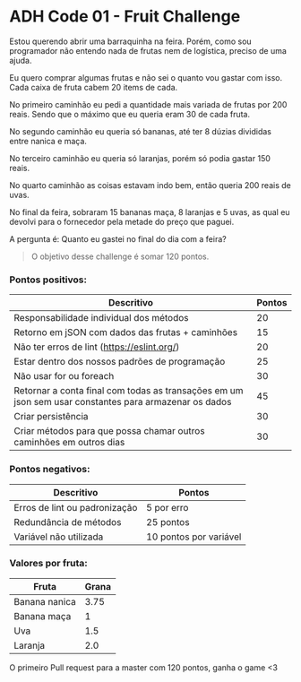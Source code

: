 # ADH Code 01 - Fruit Challenge

Estou querendo abrir uma barraquinha na feira. Porém, como sou programador não entendo nada de frutas nem de logística, preciso de uma ajuda.

Eu quero comprar algumas frutas e não sei o quanto vou gastar com isso. Cada caixa de fruta cabem 20 items de cada.

No primeiro caminhão eu pedi a quantidade mais variada de frutas por 200 reais. Sendo que o máximo que eu queria eram 30 de cada fruta.
 
No segundo caminhão eu queria só bananas, até ter 8 dúzias divididas entre nanica e maça.

No terceiro caminhão eu queria só laranjas, porém só podia gastar 150 reais.

No quarto caminhão as coisas estavam indo bem, então queria 200 reais de uvas.

No final da feira, sobraram 15 bananas maça, 8 laranjas e 5 uvas, as qual eu devolvi para o fornecedor pela metade do preço que paguei.

A pergunta é: Quanto eu gastei no final do dia com a feira?

> O objetivo desse challenge é somar 120 pontos.

### Pontos positivos:
| Descritivo | Pontos |
| ------ | ------ |
| Responsabilidade individual dos métodos | 20  |
| Retorno em jSON com dados das frutas + caminhões | 15 |
| Não ter erros de lint  (https://eslint.org/) | 20 |
| Estar dentro dos nossos padrões de programação | 25 |
| Não usar for ou foreach | 30 |
| Retornar a conta final com todas as transações em um json sem usar constantes para armazenar os dados | 45 |
| Criar persistência | 30 |
| Criar métodos para que possa chamar outros caminhões em outros dias | 30 |

### Pontos negativos:
| Descritivo | Pontos |
| ------ | ------ |
| Erros de lint ou padronização | 5 por erro |
| Redundância de métodos | 25 pontos |
| Variável não utilizada | 10 pontos por variável |

### Valores por fruta: 
| Fruta | Grana |
| ------ | ------ |
| Banana nanica | 3.75 |
| Banana maça | 1 |
| Uva | 1.5 |
| Laranja | 2.0 |

O primeiro Pull request para a master com 120 pontos, ganha o game <3
